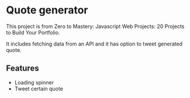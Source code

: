 # Quote generator 

This project is from Zero to Mastery: Javascript Web Projects: 20 Projects to Build Your Portfolio.

It includes fetching data from an API and it has option to tweet generated quote.

## Features

- Loading spinner
- Tweet certain quote



